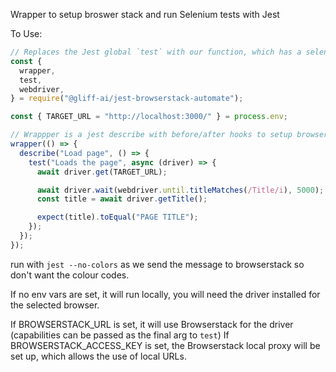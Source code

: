 Wrapper to setup broswer stack and run Selenium tests with Jest

To Use:

```javascript
// Replaces the Jest global `test` with our function, which has a selenium driver as an arg. This handles sending pass/failure status to Browserstack.
const {
  wrapper,
  test,
  webdriver,
} = require("@gliff-ai/jest-browserstack-automate");

const { TARGET_URL = "http://localhost:3000/" } = process.env;

// Wrappper is a jest describe with before/after hooks to setup browserstack and the local tunnel
wrapper(() => {
  describe("Load page", () => {
    test("Loads the page", async (driver) => {
      await driver.get(TARGET_URL);

      await driver.wait(webdriver.until.titleMatches(/Title/i), 5000);
      const title = await driver.getTitle();

      expect(title).toEqual("PAGE TITLE");
    });
  });
});

```

run with `jest --no-colors` as we send the message to browserstack so don't want the colour codes.

If no env vars are set, it will run locally, you will need the driver installed for the selected browser.

If BROWSERSTACK_URL is set, it will use Browserstack for the driver (capabilities can be passed as the final arg to `test`)
If BROWSERSTACK_ACCESS_KEY is set, the Browserstack local proxy will be set up, which allows the use of local URLs.
